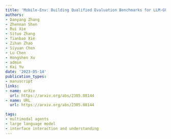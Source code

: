```yaml
---
title: 'Mobile-Env: Building Qualified Evaluation Benchmarks for LLM-GUI Interaction'
authors:
- Danyang Zhang
- Zhennan Shen
- Rui Xie
- Situo Zhang
- Tianbao Xie
- Zihan Zhao
- Siyuan Chen
- Lu Chen
- Hongshen Xu
- admin
- Kai Yu
date: '2023-05-14'
publication_types:
- manuscript
links:
- name: arXiv
  url: https://arxiv.org/abs/2305.08144
- name: URL
  url: https://arxiv.org/abs/2305.08144

tags:
- multimodal agents
- large language model
- interface interaction and understanding
---
```

